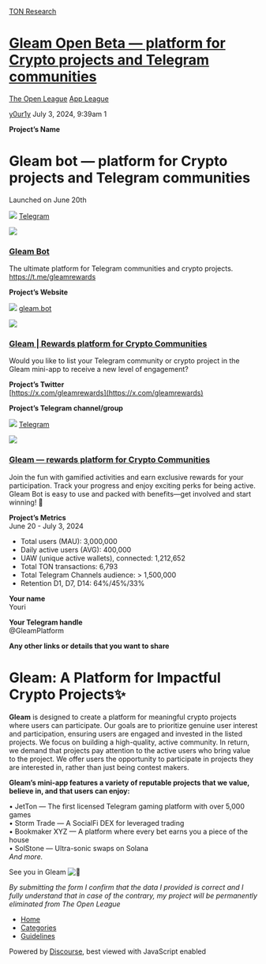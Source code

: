 [TON Research](/)

# [Gleam Open Beta — platform for Crypto projects and Telegram communities](/t/gleam-open-beta-platform-for-crypto-projects-and-telegram-communities/27232)

[The Open League](/c/the-open-league/app-leaderboard/58)  [App League](/c/the-open-league/app-leaderboard/58) 

    

[y0ur1y](https://tonresear.ch/u/y0ur1y)   July 3, 2024, 9:39am  1

**Project’s Name**

# [](#gleam-bot-platform-for-crypto-projects-and-telegram-communities-1)Gleam bot — platform for Crypto projects and Telegram communities

Launched on June 20th

![](https://telegram.org/img/website_icon.svg?4) [Telegram](https://t.me/GleamRewardsBot)

![](https://tonresear.ch/uploads/default/original/2X/a/a526cbaf55e03ea4f4e18326f82a50d16dc4a4d8.jpeg)

### [Gleam Bot](https://t.me/GleamRewardsBot)

The ultimate platform for Telegram communities and crypto projects. https://t.me/gleamrewards

**Project’s Website**

![](https://tonresear.ch/uploads/default/original/2X/1/176e5f4c42c3a51d271c92020a27df081f082400.png) [gleam.bot](https://gleam.bot)

![](https://tonresear.ch/uploads/default/optimized/2X/9/95e3cb67351d01fe6fc48a674ee9332f921d1976_2_690x350.jpeg)

### [Gleam | Rewards platform for Crypto Communities](https://gleam.bot)

Would you like to list your Telegram community or crypto project in the Gleam mini-app to receive a new level of engagement?

**Project’s Twitter**  
[https://x.com/gleamrewards](https://x.com/gleamrewards)

**Project’s Telegram channel/group**

![](https://telegram.org/img/website_icon.svg?4) [Telegram](https://t.me/gleamrewards)

![](https://tonresear.ch/uploads/default/original/2X/f/f956af865799ea91fa5f830074b77f377eff373f.jpeg)

### [Gleam — rewards platform for Crypto Communities](https://t.me/gleamrewards)

Join the fun with gamified activities and earn exclusive rewards for your participation. Track your progress and enjoy exciting perks for being active. Gleam Bot is easy to use and packed with benefits—get involved and start winning! 🚀

**Project’s Metrics**  
June 20 - July 3, 2024

*   Total users (MAU): 3,000,000
*   Daily active users (AVG): 400,000
*   UAW (unique active wallets), connected: 1,212,652
*   Total TON transactions: 6,793
*   Total Telegram Channels audience: > 1,500,000
*   Retention D1, D7, D14: 64%/45%/33%

**Your name**  
Youri

**Your Telegram handle**  
@GleamPlatform

**Any other links or details that you want to share**

# [](#gleam-a-platform-for-impactful-crypto-projects-2)Gleam: A Platform for Impactful Crypto Projects✨

**Gleam** is designed to create a platform for meaningful crypto projects where users can participate. Our goals are to prioritize genuine user interest and participation, ensuring users are engaged and invested in the listed projects. We focus on building a high-quality, active community. In return, we demand that projects pay attention to the active users who bring value to the project. We offer users the opportunity to participate in projects they are interested in, rather than just being contest makers.

**Gleam’s mini-app features a variety of reputable projects that we value, believe in, and that users can enjoy:**

• JetTon — The first licensed Telegram gaming platform with over 5,000 games  
• Storm Trade — A SocialFi DEX for leveraged trading  
• Bookmaker XYZ — A platform where every bet earns you a piece of the house  
• SolStone — Ultra-sonic swaps on Solana  
_And more._

See you in Gleam ![:eyes:](https://tonresear.ch/images/emoji/twitter/eyes.png?v=12 ":eyes:")

_By submitting the form I confirm that the data I provided is correct and I fully understand that in case of the contrary, my project will be permanently eliminated from The Open League_

 

*   [Home](/)
*   [Categories](/categories)
*   [Guidelines](/guidelines)

Powered by [Discourse](https://www.discourse.org), best viewed with JavaScript enabled